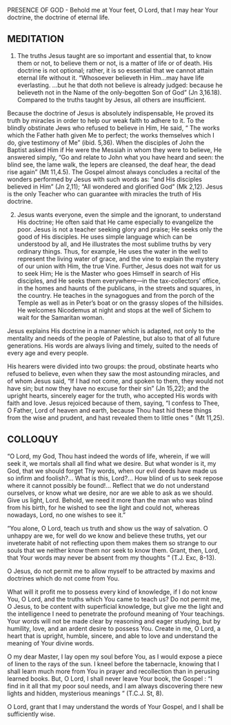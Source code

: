 PRESENCE OF GOD - Behold me at Your feet, O Lord, that I may hear Your doctrine, the doctrine of eternal life.

## MEDITATION

1. The truths Jesus taught are so important and essential that, to know them or not, to believe them or not, is a matter of life or of death. His doctrine is not optional; rather, it is so essential that we cannot attain eternal life without it. “Whosoever believeth in Him...may have life everlasting. ...but he that doth not believe is already judged: because he believeth not in the Name of the only-begotten Son of God” (Jn 3,16.18). Compared to the truths taught by Jesus, all others are insufficient.

Because the doctrine of Jesus is absolutely indispensable, He proved its truth by miracles in order to help our weak faith to adhere to it. To the blindly obstinate Jews who refused to believe in Him, He said, “ The works which the Father hath given Me to perfect; the works themselves which I do, give testimony of Me” (ibid. 5,36). When the disciples of John the Baptist asked Him if He were the Messiah in whom they were to believe, He answered simply, “Go and relate to John what you have heard and seen: the blind see, the lame walk, the lepers are cleansed, the deaf hear, the dead rise again” (Mt 11,4.5). The Gospel almost always concludes a recital of the wonders performed by Jesus with such words as: “and His disciples believed in Him” (Jn 2,11); “All wondered and glorified God” (Mk 2,12). Jesus is the only Teacher who can guarantee with miracles the truth of His doctrine.


2. Jesus wants everyone, even the simple and the ignorant, to understand His doctrine; He often said that He came especially to evangelize the poor. Jesus is not a teacher seeking glory and praise; He seeks only the good of His disciples. He uses simple language which can be understood by all, and He illustrates the most sublime truths by very ordinary things. Thus, for example, He uses the water in the well to represent the living water of grace, and the vine to explain the mystery of our union with Him, the true Vine. Further, Jesus does not wait for us to seek Him; He is the Master who goes Himself in search of His disciples, and He seeks them everywhere—in the tax-collectors’ office, in the homes and haunts of the publicans, in the streets and squares, in the country. He teaches in the synagogues and from the porch of the Temple as well as in Peter’s boat or on the grassy slopes of the hillsides. He welcomes Nicodemus at night and stops at the well of Sichem to wait for the Samaritan woman.

Jesus explains His doctrine in a manner which is adapted, not only to the mentality and needs of the people of Palestine, but also to that of all future generations. His words are always living and timely, suited to the needs of every age and every people.

His hearers were divided into two groups: the proud, obstinate hearts who refused to believe, even when they saw the most astounding miracles, and of whom Jesus said, “If I had not come, and spoken to them, they would not have sin; but now they have no excuse for their sin” (Jn 15,22); and the upright hearts, sincerely eager for the truth, who accepted His words with faith and love. Jesus rejoiced because of them, saying, “I confess to Thee, O Father, Lord of heaven and earth, because Thou hast hid these things from the wise and prudent, and hast revealed them to little ones ” (Mt 11,25).

## COLLOQUY

“O Lord, my God, Thou hast indeed the words of life, wherein, if we will seek it, we mortals shall all find what we desire. But what wonder is it, my God, that we should forget Thy words, when our evil deeds have made us so infirm and foolish?... What is this, Lord?... How blind of us to seek repose where it cannot possibly be found!... Reflect that we do not understand ourselves, or know what we desire, nor are we able to ask as we should. Give us light, Lord. Behold, we need it more than the man who was blind from his birth, for he wished to see the light and could not, whereas nowadays, Lord, no one wishes to see it.”

“You alone, O Lord, teach us truth and show us the way of salvation. O unhappy are we, for well do we know and believe these truths, yet our inveterate habit of not reflecting upon them makes them so strange to our souls that we neither know them nor seek to know them. Grant, then, Lord, that Your words may never be absent from my thoughts ” (T.J. Exc, 8-13).

O Jesus, do not permit me to allow myself to be attracted by maxims and doctrines which do not come from You.

What will it profit me to possess every kind of knowledge, if I do not know You, O Lord, and the truths which You came to teach us? Do not permit me, O Jesus, to be content with superficial knowledge, but give me the light and the intelligence I need to penetrate the profound meaning of Your teachings. Your words will not be made clear by reasoning and eager studying, but by humility, love, and an ardent desire to possess You. Create in me, O Lord, a heart that is upright, humble, sincere, and able to love and understand the meaning of Your divine words.

O my dear Master, I lay open my soul before You, as I would expose a piece of linen to the rays of the sun. I kneel before the tabernacle, knowing that I shall learn much more from You in prayer and recollection than in perusing learned books. But, O Lord, I shall never leave Your book, the Gospel : “I find in it all that my poor soul needs, and I am always discovering there new lights and hidden, mysterious meanings ” (T.C.J. St, 8).

O Lord, grant that I may understand the words of Your Gospel, and I shall be sufficiently wise.
